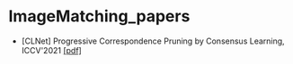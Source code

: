 # ImageMatching_papers

- [CLNet] Progressive Correspondence Pruning by Consensus Learning, ICCV'2021 [[pdf]](https://github.com/Liu-Yizhang/ImageMatching_papers/File/CLNet.pdf)
